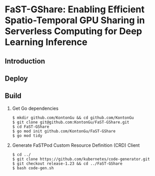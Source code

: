 # FaST-GShare: Enabling Efficient Spatio-Temporal GPU Sharing in Serverless Computing for Deep Learning Inference

## Introduction

## Deploy



## Build
1. Get Go dependencies
    ```
    $ mkdir github.com/KontonGu && cd github.com/KontonGu
    $ git clone git@github.com:KontonGu/FaST-GShare.git
    $ cd FaST-GShare
    $ go mod init github.com/KontonGu/FaST-GShare
    $ go mod tidy
    ```
2. Generate FaSTPod Custom Resource Definition (CRD) Client
    ```
    $ cd ../
    $ git clone https://github.com/kubernetes/code-generator.git
    $ git checkout release-1.23 && cd ../FaST-GShare
    $ bash code-gen.sh
    ```

